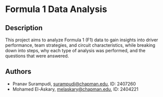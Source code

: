 # Formula 1 Data Analysis

## Description
This project aims to analyze Formula 1 (F1) data to gain insights into driver performance, team strategies, and circuit characteristics, while breaking down into steps, why each type of analysis was performed, and the questions that were answered.

## Authors
- Pranav Surampudi, surampudi@chapman.edu, ID: 2407260
- Mohamed El-Askary, melaskary@chapman.edu, ID: 2404221

